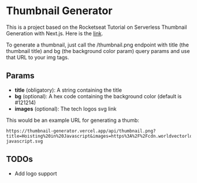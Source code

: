 # Thumbnail Generator

This is a project based on the Rocketseat Tutorial on Serverless Thumbnail Generation with Next.js. Here is the [link](https://www.youtube.com/watch?v=qvetoR6V5ic).

To generate a thumbnail, just call the /thumbnail.png endpoint with title (the thumbnail title) and bg (the background color param) query params and use that URL to your img tags.

## Params

- **title** (obligatory): A string containing the title
- **bg** (optional): A hex code containing the background color (default is #121214)
- **images** (optional): The tech logos svg link

This would be an example URL for generating a thumb:

    https://thumbnail-generator.vercel.app/api/thumbnail.png?title=Hoisting%20in%20Javascript&images=https%3A%2F%2Fcdn.worldvectorlogo.com%2Flogos%2Flogo-javascript.svg

## TODOs

- Add logo support
